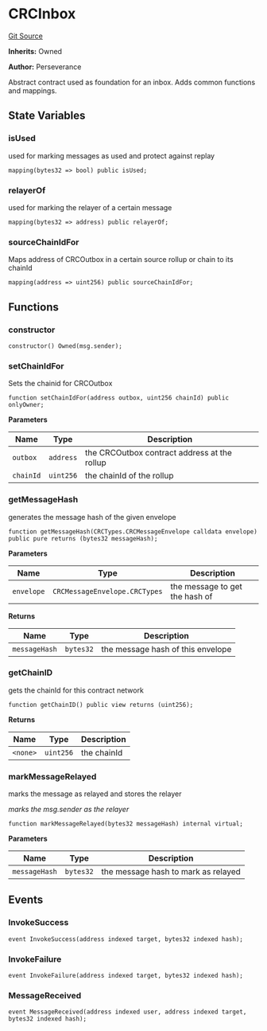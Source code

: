 # CRCInbox
[Git Source](https://github.com/LimeChain/crc-protocol/blob/0433ea433f562c1a7a34816f3e2c7926f9fa24dd/src/crc-messages/CRCInbox.sol)

**Inherits:**
Owned

**Author:**
Perseverance

Abstract contract used as foundation for an inbox. Adds common functions and mappings.


## State Variables
### isUsed
used for marking messages as used and protect against replay


```solidity
mapping(bytes32 => bool) public isUsed;
```


### relayerOf
used for marking the relayer of a certain message


```solidity
mapping(bytes32 => address) public relayerOf;
```


### sourceChainIdFor
Maps address of CRCOutbox in a certain source rollup or chain to its chainId


```solidity
mapping(address => uint256) public sourceChainIdFor;
```


## Functions
### constructor


```solidity
constructor() Owned(msg.sender);
```

### setChainIdFor

Sets the chainid for CRCOutbox


```solidity
function setChainIdFor(address outbox, uint256 chainId) public onlyOwner;
```
**Parameters**

|Name|Type|Description|
|----|----|-----------|
|`outbox`|`address`|the CRCOutbox contract address at the rollup|
|`chainId`|`uint256`|the chainId of the rollup|


### getMessageHash

generates the message hash of the given envelope


```solidity
function getMessageHash(CRCTypes.CRCMessageEnvelope calldata envelope) public pure returns (bytes32 messageHash);
```
**Parameters**

|Name|Type|Description|
|----|----|-----------|
|`envelope`|`CRCMessageEnvelope.CRCTypes`|the message to get the hash of|

**Returns**

|Name|Type|Description|
|----|----|-----------|
|`messageHash`|`bytes32`|the message hash of this envelope|


### getChainID

gets the chainId for this contract network


```solidity
function getChainID() public view returns (uint256);
```
**Returns**

|Name|Type|Description|
|----|----|-----------|
|`<none>`|`uint256`|the chainId|


### markMessageRelayed

marks the message as relayed and stores the relayer

*marks the msg.sender as the relayer*


```solidity
function markMessageRelayed(bytes32 messageHash) internal virtual;
```
**Parameters**

|Name|Type|Description|
|----|----|-----------|
|`messageHash`|`bytes32`|the message hash to mark as relayed|


## Events
### InvokeSuccess

```solidity
event InvokeSuccess(address indexed target, bytes32 indexed hash);
```

### InvokeFailure

```solidity
event InvokeFailure(address indexed target, bytes32 indexed hash);
```

### MessageReceived

```solidity
event MessageReceived(address indexed user, address indexed target, bytes32 indexed hash);
```

